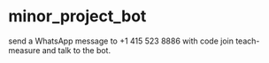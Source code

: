 # minor_project_bot

send a WhatsApp message to +1 415 523 8886 with code join teach-measure and talk to the bot.
